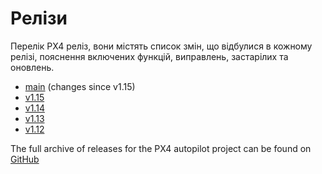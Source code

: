 # Релізи

Перелік PX4 реліз, вони містять список змін, що відбулися в кожному релізі, пояснення включених функцій, виправлень, застарілих та оновлень.

- [main](../releases/main.md) (changes since v1.15)
- [v1.15](../releases/1.15.md)
- [v1.14](../releases/1.14.md)
- [v1.13](../releases/1.13.md)
- [v1.12](../releases/1.12.md)

The full archive of releases for the PX4 autopilot project can be found on [GitHub](https://github.com/PX4/PX4-Autopilot/releases)
